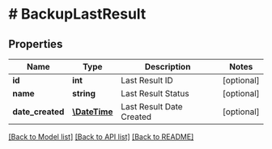 # # BackupLastResult

## Properties

Name | Type | Description | Notes
------------ | ------------- | ------------- | -------------
**id** | **int** | Last Result ID | [optional]
**name** | **string** | Last Result Status | [optional]
**date_created** | [**\DateTime**](\DateTime.md) | Last Result Date Created | [optional]

[[Back to Model list]](../../README.md#models) [[Back to API list]](../../README.md#endpoints) [[Back to README]](../../README.md)
